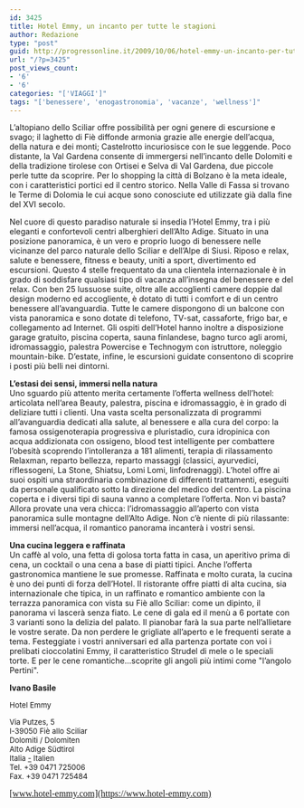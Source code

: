 ```yaml
---
id: 3425
title: Hotel Emmy, un incanto per tutte le stagioni
author: Redazione
type: "post"
guid: http://progressonline.it/2009/10/06/hotel-emmy-un-incanto-per-tutte-le-stagioni/
url: "/?p=3425"
post_views_count:
- '6'
- '6'
categories: "['VIAGGI']"
tags: "['benessere', 'enogastronomia', 'vacanze', 'wellness']"
---
```


L’altopiano dello Sciliar offre possibilità per ogni genere di escursione e svago; il laghetto di Fiè diffonde armonia grazie alle energie dell’acqua, della natura e dei monti; Castelrotto incuriosisce con le sue leggende. Poco distante, la Val Gardena consente di immergersi nell’incanto delle Dolomiti e della tradizione tirolese con Ortisei e Selva di Val Gardena, due piccole perle tutte da scoprire. Per lo shopping la città di Bolzano è la meta ideale, con i caratteristici portici ed il centro storico. Nella Valle di Fassa si trovano le Terme di Dolomia le cui acque sono conosciute ed utilizzate già dalla fine del XVI secolo.

Nel cuore di questo paradiso naturale si insedia l’Hotel Emmy, tra i più eleganti e confortevoli centri alberghieri dell’Alto Adige. Situato in una posizione panoramica, è un vero e proprio luogo di benessere nelle vicinanze del parco naturale dello Sciliar e dell’Alpe di Siusi. Riposo e relax, salute e benessere, fitness e beauty, uniti a sport, divertimento ed escursioni. Questo 4 stelle frequentato da una clientela internazionale è in grado di soddisfare qualsiasi tipo di vacanza all’insegna del benessere e del relax. Con ben 25 lussuose suite, oltre alle accoglienti camere doppie dal design moderno ed accogliente, è dotato di tutti i comfort e di un centro benessere all’avanguardia. Tutte le camere dispongono di un balcone con vista panoramica e sono dotate di telefono, TV-sat, cassaforte, frigo bar, e collegamento ad Internet. Gli ospiti dell’Hotel hanno inoltre a disposizione garage gratuito, piscina coperta, sauna finlandese, bagno turco agli aromi, idromassaggio, palestra Powercise e Technogym con istruttore, noleggio mountain-bike. D’estate, infine, le escursioni guidate consentono di scoprire i posti più belli nei dintorni.

**L’estasi dei sensi, immersi nella natura**  
Uno sguardo più attento merita certamente l’offerta wellness dell’hotel: articolata nell’area Beauty, palestra, piscina e idromassaggio, è in grado di deliziare tutti i clienti. Una vasta scelta personalizzata di programmi all’avanguardia dedicati alla salute, al benessere e alla cura del corpo: la famosa ossigenoterapia progressiva e pluristadio, cura idropinica con acqua addizionata con ossigeno, blood test intelligente per combattere l’obesità scoprendo l’intolleranza a 181 alimenti, terapia di rilassamento Relaxman, reparto bellezza, reparto massaggi (classici, ayurvedici, riflessogeni, La Stone, Shiatsu, Lomi Lomi, linfodrenaggi). L’hotel offre ai suoi ospiti una straordinaria combinazione di differenti trattamenti, eseguiti da personale qualificato sotto la direzione del medico del centro. La piscina coperta e i diversi tipi di sauna vanno a completare l’offerta. Non vi basta? Allora provate una vera chicca: l’idromassaggio all’aperto con vista panoramica sulle montagne dell’Alto Adige. Non c’è niente di più rilassante: immersi nell’acqua, il romantico panorama incanterà i vostri sensi.

**Una cucina leggera e raffinata**  
Un caffè al volo, una fetta di golosa torta fatta in casa, un aperitivo prima di cena, un cocktail o una cena a base di piatti tipici. Anche l’offerta gastronomica mantiene le sue promesse. Raffinata e molto curata, la cucina è uno dei punti di forza dell’Hotel. Il ristorante offre piatti di alta cucina, sia internazionale che tipica, in un raffinato e romantico ambiente con la terrazza panoramica con vista su Fiè allo Sciliar: come un dipinto, il panorama vi lascerà senza fiato. Le cene di gala ed il menù a 6 portate con 3 varianti sono la delizia del palato. Il pianobar farà la sua parte nell’allietare le vostre serate. Da non perdere le grigliate all’aperto e le frequenti serate a tema. Festeggiate i vostri anniversari ed alla partenza portate con voi i prelibati cioccolatini Emmy, il caratteristico Strudel di mele o le speciali torte. E per le cene romantiche…scoprite gli angoli più intimi come "l’angolo Pertini".

**Ivano Basile**

<span style="font-size: small; ">Hotel Emmy</span>

<span style="font-size: small; ">Via Putzes, 5  
I-39050 Fiè allo Sciliar  
Dolomiti / Dolomiten  
Alto Adige Südtirol  
Italia </span>[<span style="font-size: small; ">-</span>](https://www.hotel-emmy.com/generator/data/sitemap.html)<span style="font-size: small; "> Italien  
Tel. <span class="skype_tb_injection"><span class="skype_tb_injectionIn"><span class="skype_tb_innerText">+39 0471 725006</span></span></span>   
Fax. +39 0471 725484</span>

<font face="Times New Roman, serif"><font size="3">[www.hotel-emmy.com](https://www.hotel-emmy.com) </font></font>